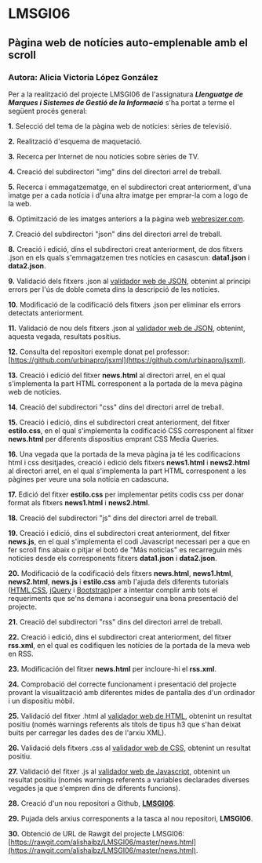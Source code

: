 # LMSGI06

## Pàgina web de notícies auto-emplenable amb el scroll

### Autora: Alicia Victoria López González


Per a la realització del projecte LMSGI06 de l'assignatura **_Llenguatge de Marques i Sistemes de Gestió de la Informació_** s'ha portat a terme el següent procés general: 


**1.** Selecció del tema de la pàgina web de notícies: sèries de televisió. 
   
**2.** Realització d'esquema de maquetació.

**3.** Recerca per Internet de nou notícies sobre sèries de TV.

**4.** Creació del subdirectori "img" dins del directori arrel de treball.

**5.** Recerca i emmagatzematge, en el subdirectori creat anteriorment, d'una imatge per a cada notícia i d'una altra imatge per emprar-la com a logo de la web.

**6.** Optimització de les imatges anteriors a la pàgina web [webresizer.com](http://webresizer.com/).

**7.** Creació del subdirectori "json" dins del directori arrel de treball.

**8.** Creació i edició, dins el subdirectori creat anteriorment, de dos fitxers .json en els quals s'emmagatzemen tres notícies en casascun: **data1.json** i **data2.json**.

**9.** Validació dels fitxers .json al [validador web de JSON](https://jsonlint.com/), obtenint al principi errors per l'ús de doble cometa dins la descripció de les notícies.

**10.** Modificació de la codificació dels fitxers .json per eliminar els errors detectats anteriorment.

**11.** Validació de nou dels fitxers .json al [validador web de JSON](https://jsonlint.com/), obtenint, aquesta vegada, resultats positius.

**12.** Consulta del repositori exemple donat pel professor: [https://github.com/urbinapro/jsxml](https://github.com/urbinapro/jsxml).

**13.** Creació i edició del fitxer **news.html** al directori arrel, en el qual s'implementa la part HTML corresponent a la portada de la meva pàgina web de notícies.

**14.** Creació del subdirectori "css" dins del directori arrel de treball.

**15.** Creació i edició, dins el subdirectori creat anteriorment, del fitxer **estilo.css**, en el qual s'implementa la codificació CSS corresponent al fitxer **news.html** per diferents dispositius emprant CSS Media Queries.

**16.** Una vegada que la portada de la meva pàgina ja té les codificacions html i css desitjades, creació i edició dels fitxers **news1.html** i **news2.html** al directori arrel, en el qual s'implementa la part HTML corresponent a les pàgines per veure una sola notícia en cadascuna.

**17.** Edició del fitxer **estilo.css** per implementar petits codis css per donar format als fitxers **news1.html** i **news2.html**.

**18.** Creació del subdirectori "js" dins del directori arrel de treball.

**19.** Creació i edició, dins el subdirectori creat anteriorment, del fitxer **news.js**, en el qual s'implementa el codi Javascript necessari per a que en fer scroll fins abaix o pitjar el botó de "Más noticias" es recarreguin més notícies desde els corresponents fitxers **data1.json** i **data2.json**.

**20.** Modificació de la codificació dels fitxers **news.html**, **news1.html**, **news2.html**, **news.js** i **estilo.css** amb l'ajuda dels diferents tutorials ([HTML](https://www.w3schools.com/html/),[CSS](https://www.w3schools.com/css/), [jQuery](https://www.w3schools.com/jquery/) i [Bootstrap](https://www.w3schools.com/bootstrap/))per a intentar complir amb tots el requeriments que se'ns demana i aconseguir una bona presentació del projecte.

**21.** Creació del subdirectori "rss" dins del directori arrel de treball.

**22.** Creació i edició, dins el subdirectori creat anteriorment, del fitxer **rss.xml**, en el qual es codifiquen les notícies de la portada de la meva web en RSS.

**23.** Modificación del fitxer **news.html** per incloure-hi el **rss.xml**.

**24.** Comprobació del correcte funcionament i presentació del projecte provant la visualització amb diferentes mides de pantalla des d'un ordinador i un dispositiu mòbil.

**25.** Validació del fitxer .html al [validador web de HTML](https://validator.w3.org/), obtenint un resultat positiu (només warnings referents als títols de tipus h3 que s'han deixat buits per carregar les dades des de l'arxiu XML).

**26.** Validació dels fitxers .css al [validador web de CSS](https://jigsaw.w3.org/css-validator/), obtenint un resultat positiu.

**27.** Validació del fitxer .js al [validador web de Javascript](http://jshint.com/), obtenint un resultat positiu (només warnings referents a variables declarades diverses vegades ja que s'empren dins de diferents funcions).

**28.** Creació d'un nou repositori a Github, [**LMSGI06**](https://github.com/alishaibz/LMSGI06).
    
**29.** Pujada dels arxius corresponents a la tasca al nou repositori, **LMSGI06**.

**30.** Obtenció de URL de Rawgit del projecte LMSGI06: [https://rawgit.com/alishaibz/LMSGI06/master/news.html](https://rawgit.com/alishaibz/LMSGI06/master/news.html).
